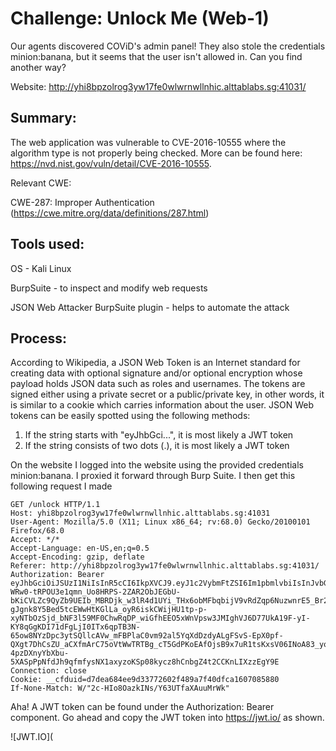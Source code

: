 # Challenge: Unlock Me (Web-1)
Our agents discovered COViD's admin panel! They also stole the credentials minion:banana, but it seems that the user isn't allowed in. Can you find another way?

Website: http://yhi8bpzolrog3yw17fe0wlwrnwllnhic.alttablabs.sg:41031/

## Summary:
The web application was vulnerable to CVE-2016-10555 where the algorithm type is not properly being checked. More can be found here: https://nvd.nist.gov/vuln/detail/CVE-2016-10555.

Relevant CWE:

CWE-287: Improper Authentication (https://cwe.mitre.org/data/definitions/287.html)

## Tools used:
OS - Kali Linux

BurpSuite - to inspect and modify web requests

JSON Web Attacker BurpSuite plugin - helps to automate the attack

## Process:
According to Wikipedia, a JSON Web Token is an Internet standard for creating data with optional signature and/or optional encryption whose payload holds JSON data such as roles and usernames. The tokens are signed either using a private secret or a public/private key, in other words, it is similar to a cookie which carries information about the user.
JSON Web tokens can be easily spotted using the following methods:

1) If the string starts with "eyJhbGci...", it is most likely a JWT token
2) If the string consists of two dots (.), it is most likely a JWT token

On the website I logged into the website using the provided credentials minion:banana. I proxied it forward through Burp Suite. I then get this following request I made 
```````
GET /unlock HTTP/1.1
Host: yhi8bpzolrog3yw17fe0wlwrnwllnhic.alttablabs.sg:41031
User-Agent: Mozilla/5.0 (X11; Linux x86_64; rv:68.0) Gecko/20100101 Firefox/68.0
Accept: */*
Accept-Language: en-US,en;q=0.5
Accept-Encoding: gzip, deflate
Referer: http://yhi8bpzolrog3yw17fe0wlwrnwllnhic.alttablabs.sg:41031/
Authorization: Bearer eyJhbGciOiJSUzI1NiIsInR5cCI6IkpXVCJ9.eyJ1c2VybmFtZSI6Im1pbmlvbiIsInJvbGUiOiJ1c2VyIiwiaWF0IjoxNjA3NTI5MTMxfQ.XZD1sFxPkkV9hHtttEwZm9GuY7zcIBeL3bNRq_QEzjXawGtrxUWKfiA4X_KA2Kyb7RCq4b6fjFBGsDCfY28g-WRw0-tRPOU3e1qmn_Uo8HRPS-2ZAR2ObJEGbU-bKiCVLZc9QyZb9UEIb_MBRDjk_w3lR4d1UYi_THx6obMFbqbijV9vRdZqp6NuzwnrE5_Br2XGXuD17w7s1WAQ6Y72yP4IVdKdUz7s-gJgnk8Y5Bed5tcEWwHtKGlLa_oyR6iskCWijHU1tp-p-xyNTbOzSjd_bNF3l59MF0ChwRqDP_wiGfhEEO5xWnVpsw3JMIghVJ6D77UkA19F-yI-KY8qGgKDI71dFgLjI0ITx6qpTB3N-65ow8NYzDpc3ytSQllcAVw_mFBPlaC0vm92al5YqXdDzdyALgFSvS-EpX0pf-QXgt7DhCsZU_aCXfmArC75oVtWwTRTBg_cT5GdPKoEAfOjsB9x7uR1tsKxsV06INoA83_yo9Wi9gGPYjHiMg7XDgSE_3KGq8CJMgIeFpoCSkvJy7C8tbWyA9KDWz9cBENy9ERF2DNggNjwpmx10yKP1IW4VR5nr6NTIMuUnuanfzOKmAVvTx44X-4pzDXnyYbXbu-5XASpPpNfdJh9qfmfysNX1axyzoKSp08kycz8hCnbgZ4t2CCKnLIXzzEgY9E
Connection: close
Cookie: __cfduid=d7dea684ee9d33772602f489a7f40dfca1607085880
If-None-Match: W/"2c-HIo8OazkINs/Y63UTfaXAuuMrWk"
```````
Aha! A JWT token can be found under the Authorization: Bearer component. Go ahead and copy the JWT token into https://jwt.io/ as shown.

![JWT.IO](
